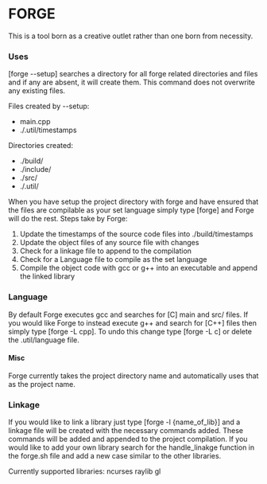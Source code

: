 # FORGE
This is a tool born as a creative outlet rather than one born from necessity.

### Uses
[forge --setup] searches a directory for all forge related directories and files
and if any are absent, it will create them. This command does not overwrite any existing files.

Files created by --setup:
- main.cpp
- ./.util/timestamps

Directories created:
- ./build/
- ./include/
- ./src/
- ./.util/

When you have setup the project directory with forge and have ensured that the files
are compilable as your set language simply type [forge] and Forge will do the rest.
Steps take by Forge:
1. Update the timestamps of the source code files into ./build/timestamps
2. Update the object files of any source file with changes
3. Check for a linkage file to append to the compilation
4. Check for a Language file to compile as the set language
5. Compile the object code with gcc or g++ into an executable and append the linked library

### Language
By default Forge executes gcc and searches for [C] main and src/ files.
If you would like Forge to instead execute g++ and search for [C++] files then simply type [forge -L cpp].
To undo this change type [forge -L c] or delete the .util/language file.

#### Misc
Forge currently takes the project directory name and automatically uses that as the project name.

### Linkage
If you would like to link a library just type [forge -l {name_of_lib}] and a linkage
file will be created with the necessary commands added. These commands will be added
and appended to the project compilation. If you would like to add your own library
search for the handle_linakge function in the forge.sh file and add a new case similar
to the other libraries.

Currently supported libraries:
	ncurses
	raylib
 	gl
